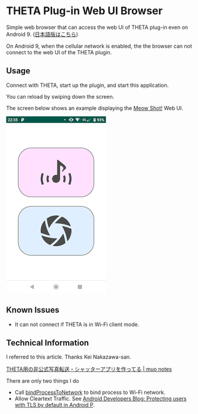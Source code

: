 # THETA Plug-in Web UI Browser

Simple web browser that can access the web UI of THETA plug-in even on Android 9. ([日本語版はこちら](README.ja.md))

On Android 9, when the cellular network is enabled, the the browser can not connect to the web UI of the THETA plugin.

## Usage

Connect with THETA, start up the plugin, and start this application.

You can reload by swiping down the screen.

The screen below shows an example displaying the [Meow Shot!](https://pluginstore.theta360.com/plugins/be.shiro.meowshot/) Web UI.

![Screenshot](image/screenshot.png)

## Known Issues

* It can not connect if THETA is in Wi-Fi client mode.

## Technical Information

I referred to this article. Thanks Kei Nakazawa-san.

[THETA用の非公式写真転送・シャッターアプリを作ってる | muo notes](https://notes.muo.jp/1810_theta-app.html)

There are only two things I do

* Call [bindProcessToNetwork](https://developer.android.com/reference/android/net/ConnectivityManager.html#bindProcessToNetwork(android.net.Network)) to bind process to Wi-Fi network.
* Allow Cleartext Traffic. See [Android Developers Blog: Protecting users with TLS by default in Android P](https://android-developers.googleblog.com/2018/04/protecting-users-with-tls-by-default-in.html).
